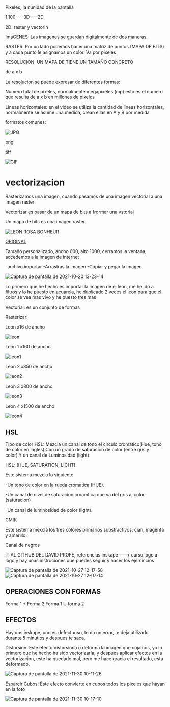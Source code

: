 
# 
Pixeles, la nunidad de la pantalla

1.100----3D----2D

2D: raster y vectorin

ImaGENES: Las imagenes se guardan digitalmente de dos maneras. 

RASTER: Por un lado podemos hacer una matriz de puntos (MAPA DE BITS) y a cada punto le asignamos un color. Va por pixeles


RESOLUCION: UN MAPA DE TIENE UN TAMAÑO CONCRETO

de a x b

La resolucion se puede expresar de diferentes formas: 

Numero total de pixeles, normalmente megapixeles (mp) esto es el numero que resulta de a x b en millones de pixeles

Lineas horizontales: en el video se utiliza la cantidad de lineas horizontales, normalmente se asume una medida, crean ellas en A y B por medida

formatos comunes:

![JPG](https://www.cleverfiles.com/howto/wp-content/uploads/2018/03/minion.jpg)

png

tiff

![GIF](https://i2.wp.com/hipertextual.com/wp-content/uploads/2016/10/giphy.gif?w=400&ssl=1)

# vectorizacion

Rasterizamos una imagen, cuando pasamos de una imagen vectorial a una imagen raster

Vectorizar es pasar de un mapa de bits a frormar una vstorial

Un mapa de bits es una imagen raster.

![LEON ROSA BONHEUR](https://content3.cdnprado.net/imagenes/Documentos/imgsem/a6/a61b/a61b0f48-75f0-43fe-a995-63cc36158cbc/51b34837-980c-420b-8be3-76e896cce33b_268.jpg)

[ORIGINAL](https://imagenes.elpais.com/resizer/BZC1wtnQ7F9Fh9_KJdxKWADf-yA=/1960x0/arc-anglerfish-eu-central-1-prod-prisa.s3.amazonaws.com/public/XFGHWVUB6GGPQQBIV36UCJXVOY.jpg)

Tamaño personalizado, ancho 600, alto 1000, cerramos la ventana, accedemos a la imagen de internet

-archivo importar
-Arrastras la imagen
-Copiar y pegar la imagen

![Captura de pantalla de 2021-10-20 13-23-14](https://user-images.githubusercontent.com/90753279/138083981-c3b8074b-3dba-4bea-80c7-5c98e9fbc496.png)

Lo primero que he hecho es importar la imagen de el leon, me he ido a filtros y lo he puesto en acuarela, he duplicado 2 veces el leon para que el color se vea mas vivo y he puesto tres mas

Vectorial: es un conjunto de formas

Rasterizar: 
 
 Leon x16 de ancho
 
 ![leon](https://user-images.githubusercontent.com/90753279/139020709-3deef057-5a6c-4ae4-ada9-90ef6ac26244.png)
 
 Leon 1 x160 de ancho
 
 ![leon1](https://user-images.githubusercontent.com/90753279/139020923-55243d1c-165b-4f8d-a79f-8465f5b5b10a.png)

Leon 2 x350 de ancho

![leon2](https://user-images.githubusercontent.com/90753279/139021117-7511b60d-28cb-4929-896d-9d282376b677.png)

                
Leon 3 x800 de ancho

![leon3](https://user-images.githubusercontent.com/90753279/139021293-9deeff7f-55b4-4990-ba47-bb2fea746557.png)


Leon 4 x1500 de ancho

![leon4](https://user-images.githubusercontent.com/90753279/139021449-11481df1-9436-427b-885e-c06f41a2c83c.png)





## HSL

Tipo de color HSL: Mezcla un canal de tono el circulo cromatico(Hue, tono de color en ingles).Con un grado de saturación de color (entre gris y color).Y un canal de Luminosidad (light)

HSL: (HUE, SATURATION, LICHT)

Este sistema mezcla lo siguiente

-Un tono de color en la rueda cromatica (HUE).

-Un canal de nivel de saturacion croamtica que va del gris al color (saturacion)

-Un canal de luminosidad de color (light).

CMIK

Este sistema mexcla los tres colores primarios substractivos: cian, magenta y amarillo. 

Canal de negros

iT AL GITHUB DEL DAVID PROFE, referencias inskape---> curso logo a logo y hay unas instruciones que puedes seguir y hacer los ejerciccios


![Captura de pantalla de 2021-10-27 12-17-58](https://user-images.githubusercontent.com/90753279/139047400-7c650611-8a48-43c3-801a-fad6dc66af07.png)
![Captura de pantalla de 2021-10-27 12-07-14](https://user-images.githubusercontent.com/90753279/139047439-8d21a607-2743-4aaa-a881-c0c59fd27f60.png)


## OPERACIONES CON FORMAS

Forma 1 + Forma 2
Forma 1 U forma 2


## EFECTOS

Hay dos inskape, uno es defectuoso, te da un error, te deja utilizarlo durante 5 minutios y despues te saca.

Distorsion: Este efecto distorsiona o deforma la imagen que cojamos, yo lo primero  que he hecho ha sido vectorizarla, y despues aplicar efectos en la
vectorizacion, este ha quedado mal, pero me hace gracia el resultado, esta deformado.


![Captura de pantalla de 2021-11-30 10-11-26](https://user-images.githubusercontent.com/90753279/144018573-1ccda4cd-d55b-4278-816a-418030540952.png)


Esparcir Cubos: Este efecto convierte en cubos todos los pixeles que hayan en la foto


![Captura de pantalla de 2021-11-30 10-17-10](https://user-images.githubusercontent.com/90753279/144019623-c704da7a-c34a-4fdc-a520-7512e7c44444.png)



 



